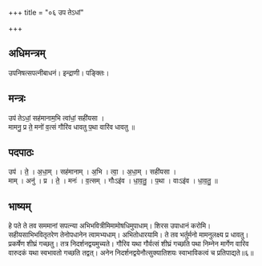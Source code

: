 +++
title = "०६ उप तेऽधां"

+++
## अधिमन्त्रम्
उपनिषत्सपत्नीबाधनं। इन्द्राणी। पङ्क्तिः।

## मन्त्रः
उप॑ तेऽधां॒ सह॑मानाम॒भि त्वा॑धां॒ सही॑यसा ।  
मामनु॒ प्र ते॒ मनो॑ व॒त्सं गौरि॑व धावतु प॒था वारि॑व धावतु ॥

## पदपाठः
उप॑ । ते॒ । अ॒धा॒म् । सह॑मानाम् । अ॒भि । त्वा॒ । अ॒धा॒म् । सही॑यसा ।  
माम् । अनु॑ । प्र । ते॒ । मनः॑ । व॒त्सम् । गौःऽइ॑व । धा॒व॒तु॒ । प॒था । वाःऽइ॑व । धा॒व॒तु॒ ॥

## भाष्यम्
हे पते ते तव सममानां सपत्न्या अभिभवित्रीमिमामोषधिमुपाधाम्। शिरस उपाधानं करोमि। सहीयसाभिभवितृतरेण तेनोपधानेन त्वामभ्यधाम्। अभितोधारयामि। ते तव भर्तुर्मनो मामनुलक्ष्य प्र धावतु। प्रकर्षेण शीघ्रं गच्छतु। तत्र निदर्शनद्वयमुच्यते। गौरिव यथा गौर्वत्सं शीघ्रं गच्छति पथा निम्नेन मार्गेण वारिव वारुदकं यथा स्वभावतो गच्छति तद्वत्। अनेन निदर्शनद्वयेनौत्सुक्यातिशयः स्वाभाविकत्वं च प्रतिपाद्यते॥६॥